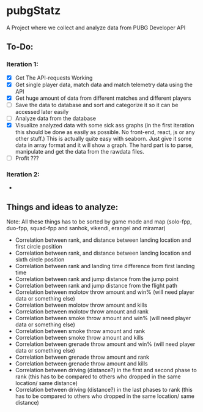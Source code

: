 # pubgStatz

A Project where we collect and analyze data from PUBG Developer API

## To-Do:
### Iteration 1: 
- [x] Get The API-requests Working
- [x] Get single player data, match data and match telemetry data using the API
- [x] Get huge amount of data from different matches and different players
- [ ] Save the data to database and sort and categorize it so it can be accessed later easily
- [ ] Analyze data from the database 
- [x] Visualize analyzed data with some sick ass graphs (in the first iteration this should be done as easily as possible. No front-end, react, js or any other stuff.) This is actually quite easy with seaborn. Just give it some data in array format and it will show a graph. The hard part is to parse, manipulate  and get the data from the rawdata files.
- [ ] Profit ???

### Iteration 2: 
-




## Things and ideas to analyze:
Note: All these things has to be sorted by game mode and map (solo-fpp, duo-fpp, squad-fpp and sanhok, vikendi, erangel and miramar) 
* Correlation between rank, and distance between landing location and first circle position
* Correlation between rank, and distance between landing location and sixth circle position
* Correlation between rank and landing time difference from first landing time
* Correlation between rank and jump distance from the jump point
* Correlation between rank and jump distance from the flight path
* Correlation between molotov throw amount and win% (will need player data or something else)
* Correlation between molotov throw amount and kills
* Correlation between molotov throw amount and rank
* Correlation between smoke throw amount and win% (will need player data or something else)
* Correlation between smoke throw amount and rank
* Correlation between smoke throw amount and kills
* Correlation between grenade throw amount and win% (will need player data or something else)
* Correlation between grenade throw amount and rank
* Correlation between grenade throw amount and kills
* Correlation between driving (distance?) in the first and second phase to rank (this has to be compared to others who dropped in the same location/ same distance)
* Correlation between driving (distance?) in the last phases to rank (this has to be compared to others who dropped in the same location/ same distance)



